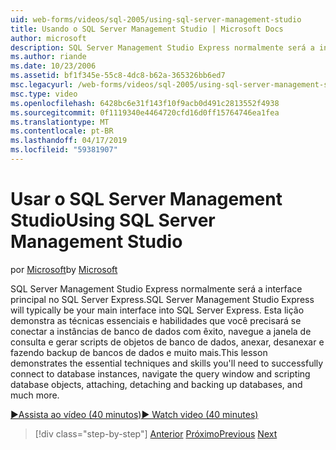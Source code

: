 ```yaml
---
uid: web-forms/videos/sql-2005/using-sql-server-management-studio
title: Usando o SQL Server Management Studio | Microsoft Docs
author: microsoft
description: SQL Server Management Studio Express normalmente será a interface principal no SQL Server Express. Esta lição demonstra as técnicas essenciais e esqui...
ms.author: riande
ms.date: 10/23/2006
ms.assetid: bf1f345e-55c8-4dc8-b62a-365326bb6ed7
msc.legacyurl: /web-forms/videos/sql-2005/using-sql-server-management-studio
msc.type: video
ms.openlocfilehash: 6428bc6e31f143f10f9acb0d491c2813552f4938
ms.sourcegitcommit: 0f1119340e4464720cfd16d0ff15764746ea1fea
ms.translationtype: MT
ms.contentlocale: pt-BR
ms.lasthandoff: 04/17/2019
ms.locfileid: "59381907"
---
```

# <a name="using-sql-server-management-studio"></a><span data-ttu-id="1eb95-104">Usar o SQL Server Management Studio</span><span class="sxs-lookup"><span data-stu-id="1eb95-104">Using SQL Server Management Studio</span></span>

<span data-ttu-id="1eb95-105">por [Microsoft](https://github.com/microsoft)</span><span class="sxs-lookup"><span data-stu-id="1eb95-105">by [Microsoft](https://github.com/microsoft)</span></span>

<span data-ttu-id="1eb95-106">SQL Server Management Studio Express normalmente será a interface principal no SQL Server Express.</span><span class="sxs-lookup"><span data-stu-id="1eb95-106">SQL Server Management Studio Express will typically be your main interface into SQL Server Express.</span></span> <span data-ttu-id="1eb95-107">Esta lição demonstra as técnicas essenciais e habilidades que você precisará se conectar a instâncias de banco de dados com êxito, navegue a janela de consulta e gerar scripts de objetos de banco de dados, anexar, desanexar e fazendo backup de bancos de dados e muito mais.</span><span class="sxs-lookup"><span data-stu-id="1eb95-107">This lesson demonstrates the essential techniques and skills you'll need to successfully connect to database instances, navigate the query window and scripting database objects, attaching, detaching and backing up databases, and much more.</span></span>

[<span data-ttu-id="1eb95-108">&#9654;Assista ao vídeo (40 minutos)</span><span class="sxs-lookup"><span data-stu-id="1eb95-108">&#9654; Watch video (40 minutes)</span></span>](https://channel9.msdn.com/Blogs/ASP-NET-Site-Videos/using-sql-server-management-studio)

> [!div class="step-by-step"]
> <span data-ttu-id="1eb95-109">[Anterior](connecting-your-web-application-to-sql-server-2005-express-edition.md)
> [Próximo](getting-started-with-reporting-services.md)</span><span class="sxs-lookup"><span data-stu-id="1eb95-109">[Previous](connecting-your-web-application-to-sql-server-2005-express-edition.md)
[Next](getting-started-with-reporting-services.md)</span></span>
